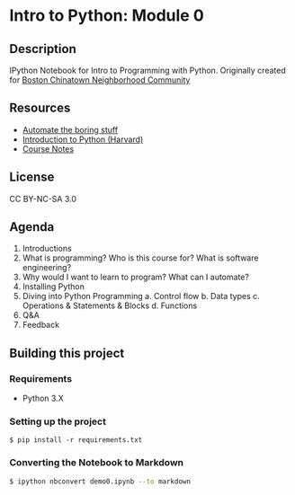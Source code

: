 # Intro to Python: Module 0

## Description

IPython Notebook for Intro to Programming with Python.
Originally created for [Boston Chinatown Neighborhood Community](https://bcnc.net)

## Resources
- [Automate the boring stuff](https://automatetheboringstuff.com)
- [Introduction to Python (Harvard)](http://tdc-www.harvard.edu/Python.pdf)
- [Course Notes](http://pages.nlouie.com/nlouie-python-course-0/src/demo0)

## License
CC BY-NC-SA 3.0

## Agenda 
1. Introductions
2. What is programming? Who is this course for? What is software engineering?
3. Why would I want to learn to program? What can I automate? 
4. Installing Python
5. Diving into Python Programming
    a. Control flow
    b. Data types 
    c. Operations & Statements & Blocks
    d. Functions
6. Q&A
7. Feedback

## Building this project

### Requirements

- Python 3.X

### Setting up the project
```
$ pip install -r requirements.txt
```

### Converting the Notebook to Markdown

```bash
$ ipython nbconvert demo0.ipynb --to markdown
``` 
